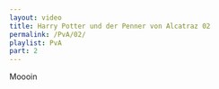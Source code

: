 ```yaml
---
layout: video
title: Harry Potter und der Penner von Alcatraz 02
permalink: /PvA/02/
playlist: PvA
part: 2
---
```

Moooin
